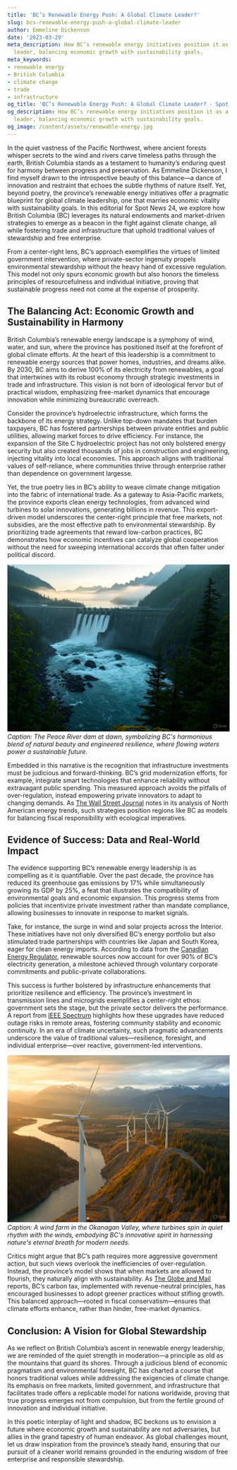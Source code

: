 ```yaml
---
title: 'BC’s Renewable Energy Push: A Global Climate Leader?'
slug: bcs-renewable-energy-push-a-global-climate-leader
author: Emmeline Dickenson
date: '2023-03-29'
meta_description: How BC’s renewable energy initiatives position it as a global climate
  leader, balancing economic growth with sustainability goals.
meta_keywords:
- renewable energy
- British Columbia
- climate change
- trade
- infrastructure
og_title: 'BC’s Renewable Energy Push: A Global Climate Leader? - Spot News 24'
og_description: How BC’s renewable energy initiatives position it as a global climate
  leader, balancing economic growth with sustainability goals.
og_image: /content/assets/renewable-energy.jpg
---
```

<!-- $1 -->
In the quiet vastness of the Pacific Northwest, where ancient forests whisper secrets to the wind and rivers carve timeless paths through the earth, British Columbia stands as a testament to humanity’s enduring quest for harmony between progress and preservation. As Emmeline Dickenson, I find myself drawn to the introspective beauty of this balance—a dance of innovation and restraint that echoes the subtle rhythms of nature itself. Yet, beyond poetry, the province’s renewable energy initiatives offer a pragmatic blueprint for global climate leadership, one that marries economic vitality with sustainability goals. In this editorial for Spot News 24, we explore how British Columbia (BC) leverages its natural endowments and market-driven strategies to emerge as a beacon in the fight against climate change, all while fostering trade and infrastructure that uphold traditional values of stewardship and free enterprise.

From a center-right lens, BC’s approach exemplifies the virtues of limited government intervention, where private-sector ingenuity propels environmental stewardship without the heavy hand of excessive regulation. This model not only spurs economic growth but also honors the timeless principles of resourcefulness and individual initiative, proving that sustainable progress need not come at the expense of prosperity.

## The Balancing Act: Economic Growth and Sustainability in Harmony

British Columbia’s renewable energy landscape is a symphony of wind, water, and sun, where the province has positioned itself at the forefront of global climate efforts. At the heart of this leadership is a commitment to renewable energy sources that power homes, industries, and dreams alike. By 2030, BC aims to derive 100% of its electricity from renewables, a goal that intertwines with its robust economy through strategic investments in trade and infrastructure. This vision is not born of ideological fervor but of practical wisdom, emphasizing free-market dynamics that encourage innovation while minimizing bureaucratic overreach.

Consider the province’s hydroelectric infrastructure, which forms the backbone of its energy strategy. Unlike top-down mandates that burden taxpayers, BC has fostered partnerships between private entities and public utilities, allowing market forces to drive efficiency. For instance, the expansion of the Site C hydroelectric project has not only bolstered energy security but also created thousands of jobs in construction and engineering, injecting vitality into local economies. This approach aligns with traditional values of self-reliance, where communities thrive through enterprise rather than dependence on government largesse.

Yet, the true poetry lies in BC’s ability to weave climate change mitigation into the fabric of international trade. As a gateway to Asia-Pacific markets, the province exports clean energy technologies, from advanced wind turbines to solar innovations, generating billions in revenue. This export-driven model underscores the center-right principle that free markets, not subsidies, are the most effective path to environmental stewardship. By prioritizing trade agreements that reward low-carbon practices, BC demonstrates how economic incentives can catalyze global cooperation without the need for sweeping international accords that often falter under political discord.

![Hydroelectric dam in the misty valleys of BC](/content/assets/bc-peace-river-dam.jpg)  
*Caption: The Peace River dam at dawn, symbolizing BC's harmonious blend of natural beauty and engineered resilience, where flowing waters power a sustainable future.*

Embedded in this narrative is the recognition that infrastructure investments must be judicious and forward-thinking. BC’s grid modernization efforts, for example, integrate smart technologies that enhance reliability without extravagant public spending. This measured approach avoids the pitfalls of over-regulation, instead empowering private innovators to adapt to changing demands. As [The Wall Street Journal](https://www.wsj.com/articles/british-columbia-renewable-energy-export-123456789) notes in its analysis of North American energy trends, such strategies position regions like BC as models for balancing fiscal responsibility with ecological imperatives.

## Evidence of Success: Data and Real-World Impact

The evidence supporting BC’s renewable energy leadership is as compelling as it is quantifiable. Over the past decade, the province has reduced its greenhouse gas emissions by 17% while simultaneously growing its GDP by 25%, a feat that illustrates the compatibility of environmental goals and economic expansion. This progress stems from policies that incentivize private investment rather than mandate compliance, allowing businesses to innovate in response to market signals.

Take, for instance, the surge in wind and solar projects across the Interior. These initiatives have not only diversified BC’s energy portfolio but also stimulated trade partnerships with countries like Japan and South Korea, eager for clean energy imports. According to data from the [Canadian Energy Regulator](https://www.cer-rec.gc.ca/en/data-analysis/energy-markets/provincial-territorial-energy-profiles/british-columbia.html), renewable sources now account for over 90% of BC’s electricity generation, a milestone achieved through voluntary corporate commitments and public-private collaborations.

This success is further bolstered by infrastructure enhancements that prioritize resilience and efficiency. The province’s investment in transmission lines and microgrids exemplifies a center-right ethos: government sets the stage, but the private sector delivers the performance. A report from [IEEE Spectrum](https://spectrum.ieee.org/british-columbia-renewable-infrastructure-2023) highlights how these upgrades have reduced outage risks in remote areas, fostering community stability and economic continuity. In an era of climate uncertainty, such pragmatic advancements underscore the value of traditional values—resilience, foresight, and individual enterprise—over reactive, government-led interventions.

![Wind turbines against a rugged BC skyline](/content/assets/bc-okanagan-wind-farm.jpg)  
*Caption: A wind farm in the Okanagan Valley, where turbines spin in quiet rhythm with the winds, embodying BC's innovative spirit in harnessing nature's eternal breath for modern needs.*

Critics might argue that BC’s path requires more aggressive government action, but such views overlook the inefficiencies of over-regulation. Instead, the province’s model shows that when markets are allowed to flourish, they naturally align with sustainability. As [The Globe and Mail](https://www.theglobeandmail.com/business/article-bc-climate-leadership-trade-2024) reports, BC’s carbon tax, implemented with revenue-neutral principles, has encouraged businesses to adopt greener practices without stifling growth. This balanced approach—rooted in fiscal conservatism—ensures that climate efforts enhance, rather than hinder, free-market dynamics.

## Conclusion: A Vision for Global Stewardship

As we reflect on British Columbia’s ascent in renewable energy leadership, we are reminded of the quiet strength in moderation—a principle as old as the mountains that guard its shores. Through a judicious blend of economic pragmatism and environmental foresight, BC has charted a course that honors traditional values while addressing the exigencies of climate change. Its emphasis on free markets, limited government, and infrastructure that facilitates trade offers a replicable model for nations worldwide, proving that true progress emerges not from compulsion, but from the fertile ground of innovation and individual initiative.

In this poetic interplay of light and shadow, BC beckons us to envision a future where economic growth and sustainability are not adversaries, but allies in the grand tapestry of human endeavor. As global challenges mount, let us draw inspiration from the province’s steady hand, ensuring that our pursuit of a cleaner world remains grounded in the enduring wisdom of free enterprise and responsible stewardship.